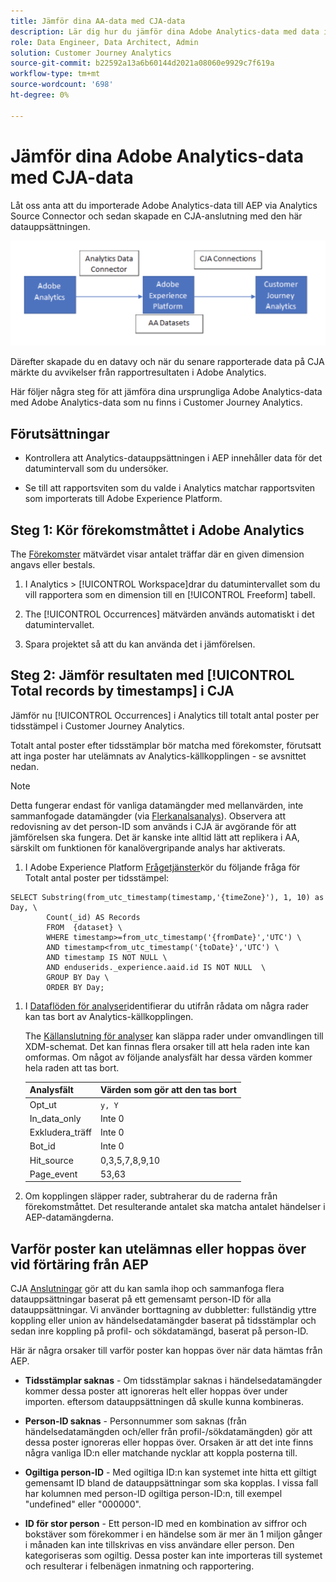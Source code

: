 ```yaml
---
title: Jämför dina AA-data med CJA-data
description: Lär dig hur du jämför dina Adobe Analytics-data med data i Customer Journey Analytics
role: Data Engineer, Data Architect, Admin
solution: Customer Journey Analytics
source-git-commit: b22592a13a6b60144d2021a08060e9929c7f619a
workflow-type: tm+mt
source-wordcount: '698'
ht-degree: 0%

---
```



# Jämför dina Adobe Analytics-data med CJA-data

Låt oss anta att du importerade Adobe Analytics-data till AEP via Analytics Source Connector och sedan skapade en CJA-anslutning med den här datauppsättningen.

![dataflöde](assets/compare.png)

Därefter skapade du en datavy och när du senare rapporterade data på CJA märkte du avvikelser från rapportresultaten i Adobe Analytics.

Här följer några steg för att jämföra dina ursprungliga Adobe Analytics-data med Adobe Analytics-data som nu finns i Customer Journey Analytics.

## Förutsättningar

* Kontrollera att Analytics-datauppsättningen i AEP innehåller data för det datumintervall som du undersöker.

* Se till att rapportsviten som du valde i Analytics matchar rapportsviten som importerats till Adobe Experience Platform.


## Steg 1: Kör förekomstmåttet i Adobe Analytics

The [Förekomster](https://experienceleague.adobe.com/docs/analytics/components/metrics/occurrences.html?lang=en) mätvärdet visar antalet träffar där en given dimension angavs eller bestals.

1. I Analytics > [!UICONTROL Workspace]drar du datumintervallet som du vill rapportera som en dimension till en [!UICONTROL Freeform] tabell.

1. The [!UICONTROL Occurrences] mätvärden används automatiskt i det datumintervallet.

1. Spara projektet så att du kan använda det i jämförelsen.

## Steg 2: Jämför resultaten med [!UICONTROL Total records by timestamps] i CJA

Jämför nu [!UICONTROL Occurrences] i Analytics till totalt antal poster per tidsstämpel i Customer Journey Analytics.

Totalt antal poster efter tidsstämplar bör matcha med förekomster, förutsatt att inga poster har utelämnats av Analytics-källkopplingen - se avsnittet nedan.

>[!NOTE]
>
>Detta fungerar endast för vanliga datamängder med mellanvärden, inte sammanfogade datamängder (via [Flerkanalsanalys](\help/connections/cca/overview.md)). Observera att redovisning av det person-ID som används i CJA är avgörande för att jämförelsen ska fungera. Det är kanske inte alltid lätt att replikera i AA, särskilt om funktionen för kanalövergripande analys har aktiverats.

1. I Adobe Experience Platform [Frågetjänster](https://experienceleague.adobe.com/docs/experience-platform/query/best-practices/adobe-analytics.html)kör du följande fråga för Totalt antal poster per tidsstämpel:

```
SELECT Substring(from_utc_timestamp(timestamp,'{timeZone}'), 1, 10) as Day, \ 
        Count(_id) AS Records 
        FROM  {dataset} \ 
        WHERE timestamp>=from_utc_timestamp('{fromDate}','UTC') \ 
        AND timestamp<from_utc_timestamp('{toDate}','UTC') \ 
        AND timestamp IS NOT NULL \ 
        AND enduserids._experience.aaid.id IS NOT NULL  \ 
        GROUP BY Day \ 
        ORDER BY Day; 
```

1. I [Dataflöden för analyser](https://experienceleague.adobe.com/docs/analytics/export/analytics-data-feed/data-feed-contents/datafeeds-reference.html?lang=en)identifierar du utifrån rådata om några rader kan tas bort av Analytics-källkopplingen.

   The [Källanslutning för analyser](https://experienceleague.adobe.com/docs/experience-platform/sources/ui-tutorials/create/adobe-applications/analytics.html) kan släppa rader under omvandlingen till XDM-schemat. Det kan finnas flera orsaker till att hela raden inte kan omformas. Om något av följande analysfält har dessa värden kommer hela raden att tas bort.

   | Analysfält | Värden som gör att den tas bort |
   | --- | --- |
   | Opt_ut | `y, Y` |
   | In_data_only | Inte 0 |
   | Exkludera_träff | Inte 0 |
   | Bot_id | Inte 0 |
   | Hit_source | 0,3,5,7,8,9,10 |
   | Page_event | 53,63 |

1. Om kopplingen släpper rader, subtraherar du de raderna från förekomstmåttet. Det resulterande antalet ska matcha antalet händelser i AEP-datamängderna.

## Varför poster kan utelämnas eller hoppas över vid förtäring från AEP

CJA [Anslutningar](\help/connections/create-connection.md) gör att du kan samla ihop och sammanfoga flera datauppsättningar baserat på ett gemensamt person-ID för alla datauppsättningar. Vi använder borttagning av dubbletter: fullständig yttre koppling eller union av händelsedatamängder baserat på tidsstämplar och sedan inre koppling på profil- och sökdatamängd, baserat på person-ID.

Här är några orsaker till varför poster kan hoppas över när data hämtas från AEP.

* **Tidsstämplar saknas** - Om tidsstämplar saknas i händelsedatamängder kommer dessa poster att ignoreras helt eller hoppas över under importen. eftersom datauppsättningen då skulle kunna kombineras.

* **Person-ID saknas** - Personnummer som saknas (från händelsedatamängden och/eller från profil-/sökdatamängden) gör att dessa poster ignoreras eller hoppas över. Orsaken är att det inte finns några vanliga ID:n eller matchande nycklar att koppla posterna till.

* **Ogiltiga person-ID** - Med ogiltiga ID:n kan systemet inte hitta ett giltigt gemensamt ID bland de datauppsättningar som ska kopplas. I vissa fall har kolumnen med person-ID ogiltiga person-ID:n, till exempel &quot;undefined&quot; eller &quot;000000&quot;.

* **ID för stor person** - Ett person-ID med en kombination av siffror och bokstäver som förekommer i en händelse som är mer än 1 miljon gånger i månaden kan inte tillskrivas en viss användare eller person. Den kategoriseras som ogiltig. Dessa poster kan inte importeras till systemet och resulterar i felbenägen inmatning och rapportering.


